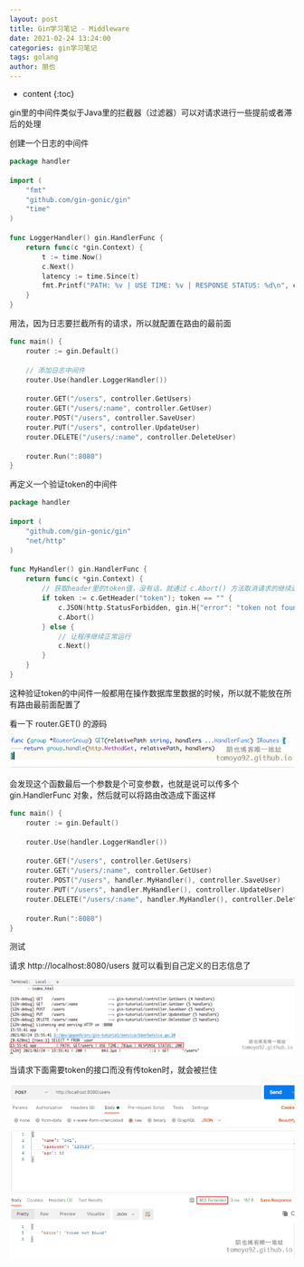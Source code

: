 ```yaml
---
layout: post
title: Gin学习笔记 - Middleware
date: 2021-02-24 13:24:00
categories: gin学习笔记
tags: golang
author: 朋也
---
```


* content
{:toc}

gin里的中间件类似于Java里的拦截器（过滤器）可以对请求进行一些提前或者滞后的处理

创建一个日志的中间件

```go
package handler

import (
    "fmt"
    "github.com/gin-gonic/gin"
    "time"
)

func LoggerHandler() gin.HandlerFunc {
    return func(c *gin.Context) {
        t := time.Now()
        c.Next()
        latency := time.Since(t)
        fmt.Printf("PATH: %v | USE TIME: %v | RESPONSE STATUS: %d\n", c.Request.Method+c.FullPath(), latency, c.Writer.Status())
    }
}
```

用法，因为日志要拦截所有的请求，所以就配置在路由的最前面

```go
func main() {
    router := gin.Default()

    // 添加日志中间件
    router.Use(handler.LoggerHandler())

    router.GET("/users", controller.GetUsers)
    router.GET("/users/:name", controller.GetUser)
    router.POST("/users", controller.SaveUser)
    router.PUT("/users", controller.UpdateUser)
    router.DELETE("/users/:name", controller.DeleteUser)

    router.Run(":8080")
}
```

再定义一个验证token的中间件

```go
package handler

import (
    "github.com/gin-gonic/gin"
    "net/http"
)

func MyHandler() gin.HandlerFunc {
    return func(c *gin.Context) {
        // 获取header里的token值，没有话，就通过 c.Abort() 方法取消请求的继续进行，从而抛出异常
        if token := c.GetHeader("token"); token == "" {
            c.JSON(http.StatusForbidden, gin.H{"error": "token not found"})
            c.Abort()
        } else {
            // 让程序继续正常运行
            c.Next()
        }
    }
}
```

这种验证token的中间件一般都用在操作数据库里数据的时候，所以就不能放在所有路由最前面配置了

看一下 router.GET() 的源码

![](/assets/2021-02-24-15-53-40.png)

会发现这个函数最后一个参数是个可变参数，也就是说可以传多个 gin.HandlerFunc 对象，然后就可以将路由改造成下面这样

```go
func main() {
    router := gin.Default()

    router.Use(handler.LoggerHandler())

    router.GET("/users", controller.GetUsers)
    router.GET("/users/:name", controller.GetUser)
    router.POST("/users", handler.MyHandler(), controller.SaveUser)
    router.PUT("/users", handler.MyHandler(), controller.UpdateUser)
    router.DELETE("/users/:name", handler.MyHandler(), controller.DeleteUser)

    router.Run(":8080")
}
```

测试

请求 http://localhost:8080/users 就可以看到自己定义的日志信息了

![](/assets/2021-02-24-15-56-31.png)

当请求下面需要token的接口而没有传token时，就会被拦住

![](/assets/2021-02-24-15-58-16.png)
